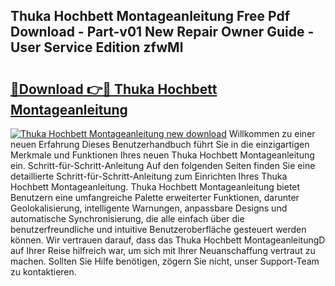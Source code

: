 ## Thuka Hochbett Montageanleitung Free Pdf Download - Part-v01 New Repair Owner Guide - User Service Edition zfwMl

# <h2><a href="http://df717w.blite.top/?on=Thuka+Hochbett+Montageanleitung">🔗Download 👉🔴 Thuka Hochbett Montageanleitung</a></h2>

[![Thuka Hochbett Montageanleitung new download](https://i.imgur.com/lujVjoI.png)](http://df717w.blite.top/?on=Thuka+Hochbett+Montageanleitung)
Willkommen zu einer neuen Erfahrung Dieses Benutzerhandbuch führt Sie in die einzigartigen Merkmale und Funktionen Ihres neuen Thuka Hochbett Montageanleitung ein. Schritt-für-Schritt-Anleitung Auf den folgenden Seiten finden Sie eine detaillierte Schritt-für-Schritt-Anleitung zum Einrichten Ihres Thuka Hochbett Montageanleitung. Thuka Hochbett Montageanleitung bietet Benutzern eine umfangreiche Palette erweiterter Funktionen, darunter Geolokalisierung, intelligente Warnungen, anpassbare Designs und automatische Synchronisierung, die alle einfach über die benutzerfreundliche und intuitive Benutzeroberfläche gesteuert werden können. Wir vertrauen darauf, dass das Thuka Hochbett MontageanleitungD auf Ihrer Reise hilfreich war, um sich mit Ihrer Neuanschaffung vertraut zu machen. Sollten Sie Hilfe benötigen, zögern Sie nicht, unser Support-Team zu kontaktieren.
